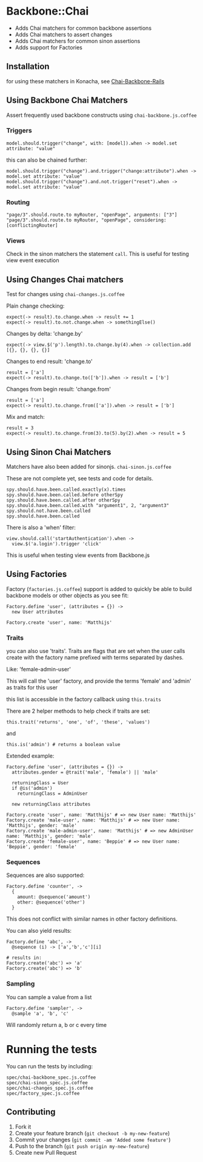 Backbone::Chai
==============

- Adds Chai matchers for common backbone assertions
- Adds Chai matchers to assert changes
- Adds Chai matchers for common sinon assertions
- Adds support for Factories

Installation
------------

for using these matchers in Konacha, see [Chai-Backbone-Rails](https://github.com/matthijsgroen/chai-backbone-rails)

Using Backbone Chai Matchers
----------------------------

Assert frequently used backbone constructs using `chai-backbone.js.coffee`

### Triggers

    model.should.trigger("change", with: [model]).when -> model.set attribute: "value"

this can also be chained further:

    model.should.trigger("change").and.trigger("change:attribute").when -> model.set attribute: "value"
    model.should.trigger("change").and.not.trigger("reset").when -> model.set attribute: "value"

### Routing

    "page/3".should.route.to myRouter, "openPage", arguments: ["3"]
    "page/3".should.route.to myRouter, "openPage", considering: [conflictingRouter]

### Views

Check in the sinon matchers the statement `call`. This is useful for
testing view event execution

Using Changes Chai matchers
---------------------------

Test for changes using `chai-changes.js.coffee`

Plain change checking:

    expect(-> result).to.change.when -> result += 1
    expect(-> result).to.not.change.when -> somethingElse()

Changes by delta: 'change.by'

    expect(-> view.$('p').length).to.change.by(4).when -> collection.add [{}, {}, {}, {}]

Changes to end result: 'change.to'

    result = ['a']
    expect(-> result).to.change.to(['b']).when -> result = ['b']

Changes from begin result: 'change.from'

    result = ['a']
    expect(-> result).to.change.from(['a']).when -> result = ['b']

Mix and match:

    result = 3
    expect(-> result).to.change.from(3).to(5).by(2).when -> result = 5


Using Sinon Chai Matchers
-------------------------

Matchers have also been added for sinonjs. `chai-sinon.js.coffee`

These are not complete yet, see tests and code for details.

    spy.should.have.been.called.exactly(x).times
    spy.should.have.been.called.before otherSpy
    spy.should.have.been.called.after otherSpy
    spy.should.have.been.called.with "argument1", 2, "argument3"
    spy.should.not.have.been.called
    spy.should.have.been.called

There is also a 'when' filter:

    view.should.call('startAuthentication').when ->
      view.$('a.login').trigger 'click'

This is useful when testing view events from Backbone.js

Using Factories
---------------

Factory (`factories.js.coffee`) support is added to quickly be able to build backbone models or
other objects as you see fit:

    Factory.define 'user', (attributes = {}) ->
      new User attributes

    Factory.create 'user', name: 'Matthijs'

### Traits

you can also use 'traits'.
Traits are flags that are set when the user calls create with the
factory name prefixed with terms separated by dashes.

Like: 'female-admin-user'

This will call the 'user' factory, and provide the terms 'female' and
'admin' as traits for this user

this list is accessible in the factory callback using `this.traits`

There are 2 helper methods to help check if traits are set:

    this.trait('returns', 'one', 'of', 'these', 'values')

and

    this.is('admin') # returns a boolean value

Extended example:

    Factory.define 'user', (attributes = {}) ->
      attributes.gender = @trait('male', 'female') || 'male'

      returningClass = User
      if @is('admin')
        returningClass = AdminUser

      new returningClass attributes

    Factory.create 'user', name: 'Matthijs' # => new User name: 'Matthijs'
    Factory.create 'male-user', name: 'Matthijs' # => new User name: 'Matthijs', gender: 'male'
    Factory.create 'male-admin-user', name: 'Matthijs' # => new AdminUser name: 'Matthijs', gender: 'male'
    Factory.create 'female-user', name: 'Beppie' # => new User name: 'Beppie', gender: 'female'

### Sequences

Sequences are also supported:

    Factory.define 'counter', ->
      {
        amount: @sequence('amount')
        other: @sequence('other')
      }

This does not conflict with similar names in other factory definitions.

You can also yield results:

    Factory.define 'abc', ->
      @sequence (i) -> ['a','b','c'][i]

    # results in:
    Factory.create('abc') => 'a'
    Factory.create('abc') => 'b'

### Sampling

You can sample a value from a list

    Factory.define 'sampler', ->
      @sample 'a', 'b', 'c'

Will randomly return a, b or c every time

Running the tests
=================

You can run the tests by including:

    spec/chai-backbone_spec.js.coffee
    spec/chai-sinon_spec.js.coffee
    spec/chai-changes_spec.js.coffee
    spec/factory_spec.js.coffee


Contributing
------------

1. Fork it
2. Create your feature branch (`git checkout -b my-new-feature`)
3. Commit your changes (`git commit -am 'Added some feature'`)
4. Push to the branch (`git push origin my-new-feature`)
5. Create new Pull Request
